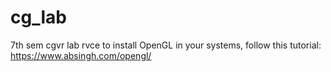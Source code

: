 # cg_lab
7th sem cgvr lab rvce
to install OpenGL in your systems, follow this tutorial:
https://www.absingh.com/opengl/
